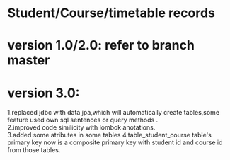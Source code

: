 # Student/Course/timetable records

# version 1.0/2.0: refer to branch master  


# version 3.0:  
1.replaced jdbc with data jpa,which will automatically create tables,some feature used own sql sentences or query methods .    
2.improved code similicity with lombok anotations.     
3.added some atributes in some tables
4.table_student_course table's primary key now is a composite primary key with student id and course id from those tables.     



